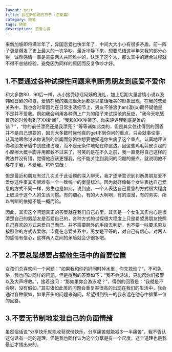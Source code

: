 ```yaml
---
layout: post
title: 我在新加坡的日子（恋爱篇）
category: 随笔
tags: 随笔
description: 恋爱心得
---
```


来新加坡即将满半年了，异国恋爱也快半年了，中间大大小小有很多矛盾，前一阵子更是爆发了史上最大的一次争吵。最近冷静下来，想要总结这半年来我的部分心得，诚然感情一事是需要两人共同维护的，认定了这个人，那么其中的磨合过程就不得不总结经验，避免因为同样的原因而反复争吵才好。

## 1.不要通过各种试探性问题来判断男朋友到底爱不爱你

和大多数80，90后一样，从小接受琼瑶阿姨的洗礼，加上后期大量言情小说以及韩剧日剧的积累，爱情在我的脑海里永远都是以童话唯美的形象出现。在我的恋爱关系中，我也会时常因为在日常生活细节上，男友不够浪(han)漫(ju)而怀疑他是不是并不爱我。例如我会利用各种网上广为的段子来试探他的反应，“我今天吃感冒药的时候看到了XX新闻”，“我和XXX吵架了，你来评评理到底是谁的错？”，“你的前任漂亮还是我漂亮？”等等诸如此类的，但是其实往往得到的回答并不是自己想要的，因为大多数时候他真的get不到你问的重点，只会就事论事，认真地跟你讨论你说到的新闻而忽略你想要他知道你生病了这个重点，认真地评议你和朋友矛盾中到底谁占理，而不是无条件地站在你这边。因这些鸡毛蒜皮引起的小摩擦大概手脚并用都数不过来了，可笑的是在不久之前，我一直觉得自己这样的做法并没有错，觉得他应该更懂我，他不能关注到我问的问题的重点，就说明他不够在乎我，不爱我。呜呼哀哉！

但是最近和朋友有过几次关于此话题的深入聊天，我才逐渐意识到判断男朋友爱不爱你这件事其实很难有一个一致统一的衡量标准。因为就好像每个女生表达自己爱意的方式不同一样，男生也是如此，说到底，一个人表达自己爱意的方式很大程度上取决于这个人的生活习惯。有的细心，有的大大咧咧，有的浪漫，有的务实，所以判断的依据不能一概而论。

因此，其实这个问题真正的答案就在我们自己心里，其实是一个女生其实内心是很清楚自己的男朋友是否爱自己的，各种方式的试探很大程度上只是希望男朋友按照自己喜欢的方式来爱自己而已。并不需要额外的手段去判断，也不要一味要求男友按照你的方式去爱你，毕竟在恋爱关系中，男女是平等的，对自己有信心，对两人的感情有信心，这样两人之间的矛盾就会少很多吧。

## 2.不要总是想要占据他生活中的首要位置

女孩们总喜欢问一个问题：“如果我和你妈妈同时掉水里，你先救谁？”，不可免俗，我也问过同样的问题，但是得到的答案如下：“我不会游泳，只能帮你们报警以及大声呼救。”，接着追问：“那如果你会游泳呢？”，得到的回答是：“我就是不会啊，没有假如。”其实诸如此类的问题会重复率很高的出现在我们的生活中，我会通过各种假如，如果开头的问题来询问，希望得到统一的我永远在他心中排第一位的回答。

## 3.不要无节制地发泄自己的负面情绪

虽然俗话说“分享快乐就能收获双份快乐，分享痛苦就能减少一半痛苦”，我不否认这句话有一定的道理，但是我也同样认为这个分享是有一个尺度。这个道理也是我最近才悟出来的。




